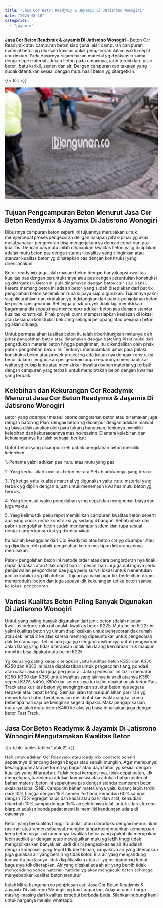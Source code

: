 ```yaml
---
title: "Jasa Cor Beton Readymix & Jayamix Di Jatisrono Wonogiri"
date: "2024-05-10"
categories: 
  - "jayamix"
---
```


**Jasa Cor Beton Readymix & Jayamix Di Jatisrono Wonogiri** – Beton Cor Readymix atau campuran beton siap guna ialah campuran campuran material beton yg didesain khusus untuk pengecoran dalam waktu cepat atau instan. Pada dasarnya ragam bahan material yg dipakaipun sama dengan tipe material adukan beton pada umumnya, ialah terdiri dari: pasir beton, batu kerikil, semen dan air. Dengan campuran dan takaran yang sudah ditentukan sesuai dengan mutu hasil beton yg ditargetkan.

{{< toc >}}

![Jasa Cor Beton Readymix & Jayamix Di Jatisrono Wonogiri](/images/jasa-cor-readymix-55.png)

## Tujuan Pengcampuran Beton Menurut Jasa Cor Beton Readymix & Jayamix Di Jatisrono Wonogiri

Dibuatnya campuran beton seperti ini tujuannya merupakan untuk mempercepat proses pengecoran dengan harapan pihak-pihak yg akan melaksanakan pengecoran bisa mengerjakannya dengan cepat dan pas kualitas. Dengan pas mutu inilah diharapkan kwalitas beton yang diciptakan adalah mutu beton pas dengan standar kwalitas yang diinginkan atau standar kualitas beton yg diharapkan pas dengan konstruksi yang direncanakan.

Beton ready mix juga ialah macam beton dengan banyak opsi kwalitas kualitas pas dengan peruntukannya atau pas dengan peruntukan konstruksi yg ditargetkan. Beton ini pula dinamakan dengan beton cair siap pakai, karena memang beton ini adalah beton yang sudah disediakan dari pabrik pengolahan beton sedemikian rupa supaya siap digunakan. Tujuannya yakni siap dicurahkan dan diratakan yg didatangkan dari pabrik pengolahan beton ke project pengecoran. Sehingga pihak proyek tidak lagi memikirkan bagaimana dia sepatutnya mencampur adukan beton pas dengan standar kualitas konstruksi. Pihak proyek cuma mempersiapkan kesiapan di lokasi atau kesiapan konstruksi bekisting sebagai penopang atau penahan beton yg akan dituang.

Untuk permasalahan kualitas beton itu telah diperhitungkan mutunya oleh pihak pengolahan beton atau dinamakan dengan batching Plant mulai dari pengadukan material beton hingga pengiriman, itu dikendalikan oleh pihak pabrik pengolahan beton. Ini Tentunya memudahkan untuk para pelaku konstruksi beton atau proyek-project yg ada kaitan nya dengan konstruksi beton dalam mengadakan pengecoran tanpa sepatutnya menghabiskan waktu yg cukup lama atau memikirkan kwalitas bahan material yg terbaik dengan campuran yang terbaik untuk menciptakan beton dengan kwalitas yang terbaik.

## Kelebihan dan Kekurangan Cor Readymix Menurut Jasa Cor Beton Readymix & Jayamix Di Jatisrono Wonogiri

Beton yang dicampur melalui pabrik pengolahan beton atau dinamakan juga dengan batching Plant dengan beton yg dicampur dengan adukan manual yg biasa dilaksanakan oleh para tukang bangunan, tentunya memiliki kelebihan dan kekurangannya masing-masing. Diantara kelebihan dan kekurangannya Itu ialah sebagai berikut;

Untuk beton yang dicampur oleh pabrik pengolahan beton memiliki kelebihan

1\. Pertama yakni adukan pas mutu atau mutu yang pas

2\. Yang kedua ialah kwalitas beton merata Sebab adukannya yang teratur.

3\. Yg ketiga yaitu kualitas material yg digunakan yaitu mutu material yang terbaik yg dipilih dengan tujuan untuk menempuh kwalitas mutu beton yg terbaik.

4\. Yang keempat waktu pengolahan yang cepat dan menghemat biaya dan juga waktu.

5\. Yang kelima tdk perlu repot memikirkan campuran kwalitas beton seperti apa yang cocok untuk konstruksi yg sedang dibangun. Sebab pihak dari pabrik pengolahan beton sudah mencampur sedemikian rupa sesuai dengan target konstruksi yg direncanakan.

Itu adalah keunggulan dari Cor Readymix atau beton cor yg dicampur atau yg dijadikan oleh pabrik pengolahan beton meskipun kekurangannya merupakan

Pabrik pengolahan beton ini metode order atau cara pengorderan nya tidak dapat dadakan atau tidak dapat hari ini pesan, hari ini juga datangnya perlu penjadwalan pengorderan dan juga perlu survei lokasi untuk menentukan jumlah kubikasi yg dibutuhkan. Tujuannya yakni agar tdk berlebihan dalam memproduksi beton dan juga supaya tdk kekurangan ketika beton sampai ke lokasi pengecoran.

## Variasi Kualitas Beton Paling Banyak Digunakan Di Jatisrono Wonogiri

Untuk yang paling banyak digunakan dari jenis beton adalah macam kwalitas beton struktural adalah kwalitas beton K225. Mutu beton K 225 ini yakni kualitas beton yg umum diaplikasikan untuk pengecoran dak rumah atau dak lantai 2 ke atas karena memang diperuntukan untuk pengecoran dak terutamanya. Tetapi ada juga yg mengaplikasikannya untuk pengecoran Jalan Gang yang tidak diterapkan untuk lalu lalang kendaraan truk maupun mobil ini bisa dipakai mutu beton K225.

Yg kedua yg paling kerap diterapkan yaitu kwalitas beton K250 dan K300. K250 dan K300 ini biasa diaplikasikan untuk pengecoran tiang, pondasi atau cakar ayam dan juga pengecoran Jalan pedesaan ini lazim memakai K250, K300 dan K350 untuk kwalitas yang lainnya ialah di atasnya K350 seperti K375, K400, K500 dan seterusnya itu lazim dipakai untuk beton Fast Track atau kualitas beton yg menginginkan struktur beton nya segera terpakai atau cepat kering. Semisal jalan tol maupun lahan parkiran yg memerlukan bobot berat maupun membutuhkan waktu singkat cuma beberapa hari saja berkeinginan segera dipakai. Maka pengaplikasian mutunya ialah mutu beton K400 ke atas yg biasa dinamakan juga dengan beton Fast Track.

## Jasa Cor Beton Readymix & Jayamix Di Jatisrono Wonogiri Mengutamakan Kwalitas Beton

{{< table-tables table="table2" >}}

Nah untuk adukan Cor Readymix atau ready mix concrete sendiri sepatutnya dirancang dengan bagus atau sebaik mungkin. Agar mempunyai kesanggupan atau performa yg bagus atau daya tahan yg sesuai dengan kualitas yang diharapkan. Tidak cepat keropos nya, tidak cepat patah, tdk mengelupas, karenanya adukan komposisi atau adukan bahan material bahan material beton ini sepatutnya pas dengan standar campuran beton skala nasional (SNI). Campuran bahan materialnya yaitu kurang lebih terdiri dari; 10% hingga dengan 15% semen Portland, kemudian 60% sampai dengan 75% Agregat halus dan kasar atau pasir dan split, kemudian ditambah 10% sampai dengan 15% air selebihnya ialah untuk udara, karena biarpun adukan benda padat mesti Ia memiliki kandungan udara di dalamnya.

Beton yang berkualitas tinggi itu diolah atau diproduksi dengan menurunkan rasio air atau semen sebanyak mungkin tanpa mengorbankan kemampuan kerja beton segar nah umumnya kwalitas beton yang apakah itu merupakan lebih sedikit air dengan tetap mewujudkan mutu yg lebih tinggi tidak mengaplikasikan banyak air. Jadi di sini pengaplikasian air Itu adalah dengan komposisi yang tepat tdk berlebihan, banyaknya air yang diterapkan juga gunakan air yang bersih yg tidak kotor. Bila air yang mengandung lumpur itu pantasnya tidak diaplikasikan atau air yg mengandung lumut bagusnya tdk diterapkan. Air yang dipakai adalah air yang bersih tidak mengandung bahan material-material yg akan mengaduki beton sehingga menyebabkan kualitas beton menurun.

Itulah Mitra bangunan.co penjelasan dari Jasa Cor Beton Readymix & Jayamix Di Jatisrono Wonogiri yg kami paparkan, Adapun untuk harga masing-masing dari kwalitas tersebut berbeda-beda. Silahkan hubungi kami untuk harganya melalui whatsapp.
